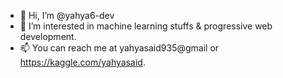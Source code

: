 - 👋 Hi, I’m @yahya6-dev
- 👀 I’m interested in machine learning stuffs & progressive web development.
- 📫 You can reach me at yahyasaid935@gmail or  https://kaggle.com/yahyasaid.

<!---
yahya6-dev/yahya6-dev is a ✨ special ✨ repository because its `README.md` (this file) appears on your GitHub profile.
You can click the Preview link to take a look at your changes.
--->
